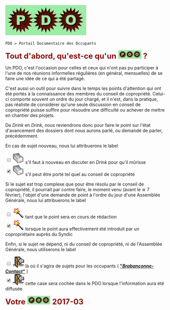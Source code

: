 ![](PDO.png) 

	PDO = Portail Documentaire des Occupants

<b><font size="5" color="#8A0808">Tout d'abord, qu'est-ce qu'un <img src="PDO_small.png"> ?</font></b>

Un PDO, c'est l'occasion pour celles et ceux qui n'ont pas pu participer à l'une de nos réunions informelles régulières (en général, mensuelles) de se faire une idée de ce qui a été partagé.

C'est aussi un outil pour suivre dans le temps les points d'attention qui ont été portés à la connaissance des membres du conseil de copropriété. Celui-ci comporte souvent un ordre du jour chargé, et il n'est, dans la pratique, pas réaliste de considérer qu'une seule discussion en conseil de copropriété puisse suffire pour résoudre une difficulté ou achever de mettre en chantier des projets.

De *Drink* en *Drink*, nous reviendrons donc pour faire le point sur l'état d'avancement des dossiers dont nous aurons parlé, ou demandé de parler, précédemment.

En cas de sujet nouveau, nous lui attribuerons le label

![](vide.png) ![](newPDOfile.png) s'il faut à nouveau en discuter en *Drink* pour qu'il mûrisse  
![](plein.png) ![](newPDOfile.png) s'il peut être porté tel quel au conseil de copropriété

Si le sujet est trop complexe que pour être résolu par le conseil de copropriété, il pourrait par contre faire, le moment venu (avant le &cong; 7 février), l'objet d'une demande de point à l'ordre du jour d'une Assemblée Générale, nous lui attribuerons le label

![](vide.png) ![](itemAG.png) tant que le point sera en cours de rédaction  
![](plein.png) ![](itemAG.png) lorsque le point aura effectivement été introduit par un copropriétaire auprès du Syndic

Enfin, si le sujet ne dépend, ni du conseil de copropriété, ni de l'Assemblée Générale, nous utiliserons le label

![](vide.png) ![](ForUs.png) là où il s'agira de sujets pour les occupants ( [**"*Brabançonne-Contact*"**](http://brabanconne-contact.site123.me/) )  
![](plein.png) ![](ForUs.png) cette case sera cochée dans le PDO lorsque l'information aura été diffusée

<b><font size="5" color="#8A0808">Votre <img src="PDO_small.png"> 2017-03</font></b>





